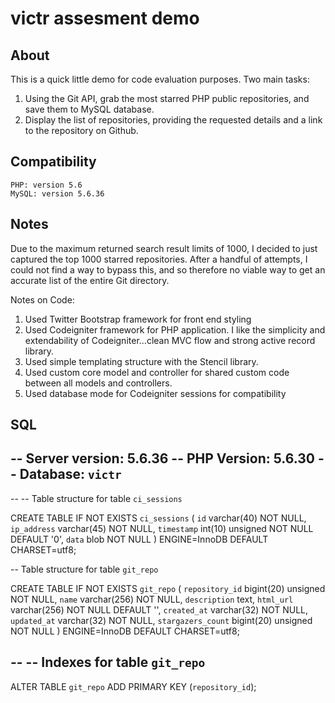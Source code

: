 # victr assesment demo

## About

This is a quick little demo for code evaluation purposes.  Two main tasks:
1. Using the Git API, grab the most starred PHP public repositories, and save them to MySQL database.
2. Display the list of repositories, providing the requested details and a link to the repository on Github.


## Compatibility

    PHP: version 5.6
    MySQL: version 5.6.36
    

## Notes

Due to the maximum returned search result limits of 1000, I decided to just captured the top 1000 starred repositories.  After a handful of attempts, I could not find a way to bypass this, and so therefore no viable way to get an accurate list of the entire Git directory.  

Notes on Code:
1. Used Twitter Bootstrap framework for front end styling
2. Used Codeigniter framework for PHP application.  I like the simplicity and extendability of Codeigniter...clean MVC flow and strong active record library.
3. Used simple templating structure with the Stencil library.
4. Used custom core model and controller for shared custom code between all models and controllers.
5. Used database mode for Codeigniter sessions for compatibility


## SQL

-- Server version: 5.6.36
-- PHP Version: 5.6.30
-- Database: `victr`
--
--
-- Table structure for table `ci_sessions`

CREATE TABLE IF NOT EXISTS `ci_sessions` (
  `id` varchar(40) NOT NULL,
  `ip_address` varchar(45) NOT NULL,
  `timestamp` int(10) unsigned NOT NULL DEFAULT '0',
  `data` blob NOT NULL
) ENGINE=InnoDB DEFAULT CHARSET=utf8;

-- Table structure for table `git_repo`

CREATE TABLE IF NOT EXISTS `git_repo` (
  `repository_id` bigint(20) unsigned NOT NULL,
  `name` varchar(256) NOT NULL,
  `description` text,
  `html_url` varchar(256) NOT NULL DEFAULT '',
  `created_at` varchar(32) NOT NULL,
  `updated_at` varchar(32) NOT NULL,
  `stargazers_count` bigint(20) unsigned NOT NULL
) ENGINE=InnoDB DEFAULT CHARSET=utf8;

--
-- Indexes for table `git_repo`
--
ALTER TABLE `git_repo`
  ADD PRIMARY KEY (`repository_id`);
